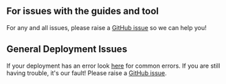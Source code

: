 ## For issues with the guides and tool

For any and all issues, please raise a [GitHub issue](https://github.com/microsoft/Learn-LTI/issues/new?WT.mc_id=edna.github.jabenn) so we can help you!

## General Deployment Issues

If your deployment has an error look [here](https://docs.microsoft.com/azure/azure-resource-manager/templates/common-deployment-errors?WT.mc_id=edna.github.jabenn) for common errors. If you are still having trouble, it's our fault! Please raise a [GitHub issue](https://github.com/microsoft/Learn-LTI/issues/new?WT.mc_id=edna.github.jabenn).
